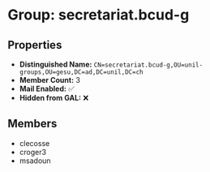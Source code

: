 # Group: secretariat.bcud-g

## Properties

- **Distinguished Name:** `CN=secretariat.bcud-g,OU=unil-groups,OU=gesu,DC=ad,DC=unil,DC=ch`
- **Member Count:** 3
- **Mail Enabled:** ✅
- **Hidden from GAL:** ❌

## Members

- clecosse
- croger3
- msadoun
